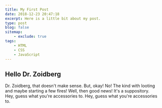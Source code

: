 ```yaml
---
title: My First Post
date: 2018-12-23 20:47:18
excerpt: Here is a little bit about my post.
type: post
blog: false
sitemap:
    - exclude: true
tags:
    - HTML
    - CSS
    - JavaScript
---
```


## Hello Dr. Zoidberg

Dr. Zoidberg, that doesn't make sense. But, okay! No! The kind with looting and maybe starting a few fires! Well, then good news! It's a suppository. Hey, guess what you're accessories to. Hey, guess what you're accessories to.
